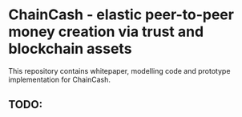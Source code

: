 # ChainCash - elastic peer-to-peer money creation via trust and blockchain assets

This repository contains whitepaper, modelling code and prototype implementation for 
ChainCash. 


## TODO: 